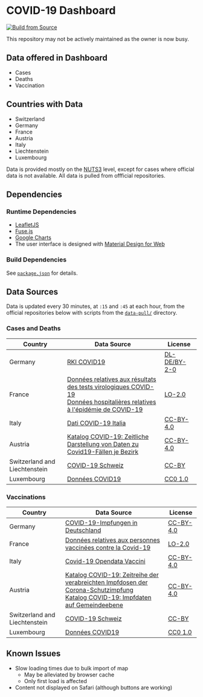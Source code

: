 # COVID-19 Dashboard

[![Build from Source](https://github.com/Wetitpig-COVID19/Wetitpig-COVID19.github.io/actions/workflows/build.yml/badge.svg?branch=master)](https://github.com/Wetitpig-COVID19/Wetitpig-COVID19.github.io/actions/workflows/build.yml)

This repository may not be actively maintained as the owner is now busy.

## Data offered in Dashboard
* Cases
* Deaths
* Vaccination

## Countries with Data
* Switzerland
* Germany
* France
* Austria
* Italy
* Liechtenstein
* Luxembourg

Data is provided mostly on the [NUTS3](https://en.wikipedia.org/wiki/Nomenclature_of_Territorial_Units_for_Statistics) level, except for cases where official data is not available. All data is pulled from offficial repositories.

## Dependencies

### Runtime Dependencies
* [LeafletJS](https://leafletjs.com/)
* [Fuse.js](https://fusejs.io/)
* [Google Charts](https://developers.google.com/chart)
* The user interface is designed with [Material Design for Web](https://material.io/)

### Build Dependencies
See [`package.json`](package.json) for details.

## Data Sources

Data is updated every 30 minutes, at `:15` and `:45` at each hour, from the official repositories below with scripts from the [`data-pull/`](data-pull) directory.

### Cases and Deaths
| Country                       | Data Source                                                                                                                                                                                                                                                                                                                             | License                                                                                                 |
| ----------------------------- | --------------------------------------------------------------------------------------------------------------------------------------------------------------------------------------------------------------------------------------------------------------------------------------------------------------------------------------- | ------------------------------------------------------------------------------------------------------- |
| Germany                       | [RKI COVID19](https://npgeo-corona-npgeo-de.hub.arcgis.com/datasets/dd4580c810204019a7b8eb3e0b329dd6_0/explore)                                                                                                                                                                                                                         | [DL-DE/BY-2-0](https://www.govdata.de/dl-de/by-2-0)                                                     |
| France                        | [Données relatives aux résultats des tests virologiques COVID-19](https://www.data.gouv.fr/fr/datasets/donnees-relatives-aux-resultats-des-tests-virologiques-covid-19/) <br> [Données hospitalières relatives à l'épidémie de COVID-19](https://www.data.gouv.fr/fr/datasets/donnees-hospitalieres-relatives-a-lepidemie-de-covid-19/) | [LO-2.0](https://github.com/etalab/licence-ouverte/blob/master/LO.md#licence-ouverte-20open-licence-20) |
| Italy                         | [Dati COVID-19 Italia](https://github.com/pcm-dpc/COVID-19)                                                                                                                                                                                                                                                                             | [CC-BY-4.0](https://github.com/pcm-dpc/COVID-19/blob/master/LICENSE)                                    |
| Austria                       | [Katalog COVID-19: Zeitliche Darstellung von Daten zu Covid19-Fällen je Bezirk](https://www.data.gv.at/katalog/dataset/4b71eb3d-7d55-4967-b80d-91a3f220b60c)                                                                                                                                                                            | [CC-BY-4.0](https://creativecommons.org/licenses/by/4.0/deed.de)                                        |
| Switzerland and Liechtenstein | [COVID-19 Schweiz](https://opendata.swiss/de/dataset/covid-19-schweiz)                                                                                                                                                                                                                                                                  | [CC-BY](https://opendata.swiss/de/terms-of-use#terms_by)                                                |
| Luxembourg                    | [Données COVID19](https://data.public.lu/fr/datasets/donnees-covid19/)                                                                                                                                                                                                                                                                  | [CC0 1.0](https://creativecommons.org/publicdomain/zero/1.0/deed.fr)                                    |

### Vaccinations
| Country                       | Data Source                                                                                                                                                                                                                                                                                       | License                                                                                                 |
| ----------------------------- | ------------------------------------------------------------------------------------------------------------------------------------------------------------------------------------------------------------------------------------------------------------------------------------------------- | ------------------------------------------------------------------------------------------------------- |
| Germany                       | [COVID-19-Impfungen in Deutschland](https://github.com/robert-koch-institut/COVID-19-Impfungen_in_Deutschland)                                                                                                                                                                                    | [CC-BY-4.0](https://creativecommons.org/licenses/by/4.0/deed.de)                                        |
| France                        | [Données relatives aux personnes vaccinées contre la Covid-19](https://www.data.gouv.fr/fr/datasets/donnees-relatives-aux-personnes-vaccinees-contre-la-covid-19-1/)                                                                                                                              | [LO-2.0](https://github.com/etalab/licence-ouverte/blob/master/LO.md#licence-ouverte-20open-licence-20) |
| Italy                         | [Covid-19 Opendata Vaccini](https://github.com/italia/covid19-opendata-vaccini)                                                                                                                                                                                                                   | [CC-BY-4.0](https://github.com/pcm-dpc/COVID-19/blob/master/LICENSE)                                    |
| Austria                       | [Katalog COVID-19: Zeitreihe der verabreichten Impfdosen der Corona-Schutzimpfung](https://www.data.gv.at/katalog/dataset/276ffd1e-efdd-42e2-b6c9-04fb5fa2b7ea) <br> [Katalog COVID-19: Impfdaten auf Gemeindeebene](https://www.data.gv.at/katalog/dataset/d230c9e8-745a-4da3-a3b4-86842591d9f0) | [CC-BY-4.0](https://creativecommons.org/licenses/by/4.0/deed.de)                                        |
| Switzerland and Liechtenstein | [COVID-19 Schweiz](https://opendata.swiss/de/dataset/covid-19-schweiz)                                                                                                                                                                                                                            | [CC-BY](https://opendata.swiss/de/terms-of-use#terms_by)                                                |
| Luxembourg                    | [Données COVID19](https://data.public.lu/fr/datasets/donnees-covid19/)                                                                                                                                                                                                                            | [CC0 1.0](https://creativecommons.org/publicdomain/zero/1.0/deed.fr)                                    |

## Known Issues
* Slow loading times due to bulk import of map
  * May be alleviated by browser cache
  * Only first load is affected
* Content not displayed on Safari (although buttons are working)
